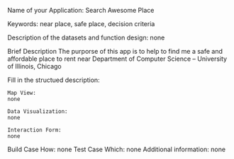 Name of your Application: Search Awesome Place

Keywords: near place, safe place, decision criteria

Description of the datasets and function design:
none

Brief Description
The purporse of this app is to help to find me a safe and affordable place to rent near Department of Computer Science – University of Illinois, Chicago

Fill in the structued description:

    Map View: 
    none

    Data Visualization:
    none

    Interaction Form:
    none

Build Case How: none
Test Case Which: none
Additional information: none